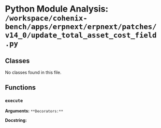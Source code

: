 # Python Module Analysis: `/workspace/cohenix-bench/apps/erpnext/erpnext/patches/v14_0/update_total_asset_cost_field.py`

## Classes

No classes found in this file.


## Functions

### `execute`
**Arguments:** ``
**Decorators:** ``

**Docstring:**
```

```

